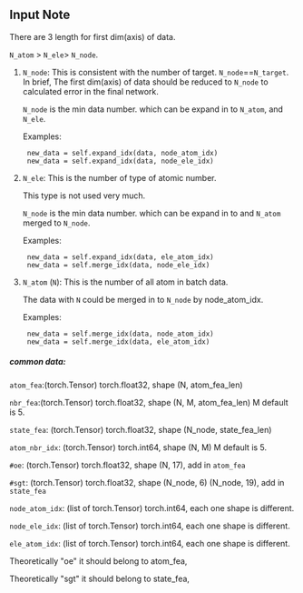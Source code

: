 ## Input Note

There are 3 length for first dim(axis) of data.

`N_atom` > `N_ele`> `N_node`.

1. `N_node`: This is consistent with the number of target. `N_node`==`N_target`. In brief, The first dim(axis) of data
   should be reduced to `N_node` to calculated error in the final network.

   `N_node` is the min data number. which can be expand in to `N_atom`, and `N_ele`.

   Examples:

        new_data = self.expand_idx(data, node_atom_idx)
        new_data = self.expand_idx(data, node_ele_idx)

2. `N_ele`: This is the number of type of atomic number.

   This type is not used very much.

   `N_node` is the min data number. which can be expand in to and `N_atom` merged to `N_node`.

   Examples:

        new_data = self.expand_idx(data, ele_atom_idx)
        new_data = self.merge_idx(data, node_ele_idx)

3. `N_atom` (`N`): This is the number of all atom in batch data.

   The data with `N` could be merged in to `N_node` by node_atom_idx.

   Examples:

        new_data = self.merge_idx(data, node_atom_idx)
        new_data = self.merge_idx(data, ele_atom_idx)

##### common data:

`atom_fea`:(torch.Tensor) torch.float32, shape (N, atom_fea_len)

`nbr_fea`:(torch.Tensor) torch.float32, shape (N, M, atom_fea_len) M default is 5.

`state_fea`: (torch.Tensor) torch.float32, shape (N_node, state_fea_len)

`atom_nbr_idx`: (torch.Tensor) torch.int64, shape (N, M) M default is 5.

`#oe`: (torch.Tensor) torch.float32, shape (N, 17), add in `atom_fea`

`#sgt`: (torch.Tensor) torch.float32, shape (N_node, 6) (N_node, 19), add in `state_fea`

`node_atom_idx`: (list of torch.Tensor) torch.int64, each one shape is different.

`node_ele_idx`: (list of torch.Tensor) torch.int64, each one shape is different.

`ele_atom_idx`: (list of torch.Tensor) torch.int64, each one shape is different.

Theoretically "oe" it should belong to atom_fea,

Theoretically "sgt" it should belong to state_fea,
